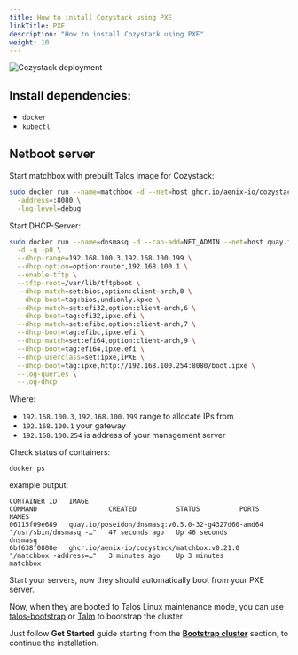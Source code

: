 ```yaml
---
title: How to install Cozystack using PXE
linkTitle: PXE
description: "How to install Cozystack using PXE"
weight: 10
---
```


![Cozystack deployment](/img/cozystack-deployment.png)

## Install dependencies:

- `docker`
- `kubectl`

## Netboot server

Start matchbox with prebuilt Talos image for Cozystack:

```bash
sudo docker run --name=matchbox -d --net=host ghcr.io/aenix-io/cozystack/matchbox:v0.21.0 \
  -address=:8080 \
  -log-level=debug
```

Start DHCP-Server:
```bash
sudo docker run --name=dnsmasq -d --cap-add=NET_ADMIN --net=host quay.io/poseidon/dnsmasq:v0.5.0-32-g4327d60-amd64 \
  -d -q -p0 \
  --dhcp-range=192.168.100.3,192.168.100.199 \
  --dhcp-option=option:router,192.168.100.1 \
  --enable-tftp \
  --tftp-root=/var/lib/tftpboot \
  --dhcp-match=set:bios,option:client-arch,0 \
  --dhcp-boot=tag:bios,undionly.kpxe \
  --dhcp-match=set:efi32,option:client-arch,6 \
  --dhcp-boot=tag:efi32,ipxe.efi \
  --dhcp-match=set:efibc,option:client-arch,7 \
  --dhcp-boot=tag:efibc,ipxe.efi \
  --dhcp-match=set:efi64,option:client-arch,9 \
  --dhcp-boot=tag:efi64,ipxe.efi \
  --dhcp-userclass=set:ipxe,iPXE \
  --dhcp-boot=tag:ipxe,http://192.168.100.254:8080/boot.ipxe \
  --log-queries \
  --log-dhcp
```

Where:
- `192.168.100.3,192.168.100.199` range to allocate IPs from
- `192.168.100.1` your gateway
- `192.168.100.254` is address of your management server

Check status of containers:

```
docker ps
```

example output:

```console
CONTAINER ID   IMAGE                                               COMMAND                  CREATED          STATUS          PORTS     NAMES
06115f09e689   quay.io/poseidon/dnsmasq:v0.5.0-32-g4327d60-amd64   "/usr/sbin/dnsmasq -…"   47 seconds ago   Up 46 seconds             dnsmasq
6bf638f0808e   ghcr.io/aenix-io/cozystack/matchbox:v0.21.0         "/matchbox -address=…"   3 minutes ago    Up 3 minutes              matchbox
```

Start your servers, now they should automatically boot from your PXE server.


Now, when they are booted to Talos Linux maintenance mode, you can use [talos-bootstrap](https://github.com/aenix-io/talos-bootstrap) or [Talm](https://github.com/aenix-io/talm) to bootstrap the cluster


Just follow **Get Started** guide starting from the [**Bootstrap cluster**](/docs/get-started/#bootstrap-cluster) section, to continue the installation.
